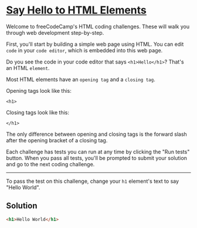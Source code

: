 # [Say Hello to HTML Elements](https://learn.freecodecamp.org/responsive-web-design/basic-html-and-html5/say-hello-to-html-elements)

Welcome to freeCodeCamp's HTML coding challenges. These will walk you through web development step-by-step.

First, you'll start by building a simple web page using HTML. You can edit `code` in your `code editor`, which is embedded into this web page.

Do you see the code in your code editor that says `<h1>Hello</h1>`? That's an HTML `element`.

Most HTML elements have an `opening tag` and a `closing tag`.

Opening tags look like this:

`<h1>`

Closing tags look like this:

`</h1>`

The only difference between opening and closing tags is the forward slash after the opening bracket of a closing tag.

Each challenge has tests you can run at any time by clicking the "Run tests" button. When you pass all tests, you'll be prompted to submit your solution and go to the next coding challenge.

---

To pass the test on this challenge, change your `h1` element's text to say "Hello World".

## Solution

```html
<h1>Hello World</h1>
```